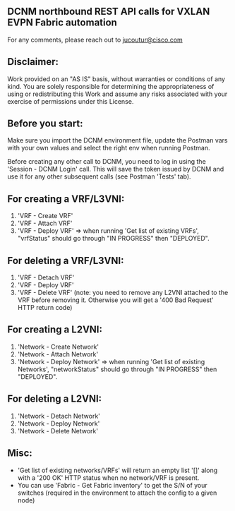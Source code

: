 DCNM northbound REST API calls for VXLAN EVPN Fabric automation
---
For any comments, please reach out to jucoutur@cisco.com


Disclaimer:
-----------
Work provided on an "AS IS" basis, without warranties or conditions of any kind. You are solely responsible for determining the appropriateness of using or redistributing this Work and assume any risks associated with your exercise of permissions under this License.

Before you start:
-----------------
Make sure you import the DCNM environment file, update the Postman vars with your own values and select the right env when running Postman.

Before creating any other call to DCNM, you need to log in using the 'Session - DCNM Login' call. This will save the token issued by DCNM and use it for any other subsequent calls (see Postman 'Tests' tab).


For creating a VRF/L3VNI:
-------------------------
  1. 'VRF - Create VRF'
  2. 'VRF - Attach VRF'
  3. 'VRF - Deploy VRF'
    => when running 'Get list of existing VRFs', "vrfStatus" should go through "IN PROGRESS" then "DEPLOYED".

For deleting a VRF/L3VNI:
-------------------------
  1. 'VRF - Detach VRF'
  2. 'VRF - Deploy VRF'
  3. 'VRF - Delete VRF' (note: you need to remove any L2VNI attached to the VRF before removing it. Otherwise you will get a '400 Bad Request' HTTP return code)


For creating a L2VNI:
---------------------
  1. 'Network - Create Network'
  2. 'Network - Attach Network'
  3. 'Network - Deploy Network'
    => when running 'Get list of existing Networks', "networkStatus" should go through "IN PROGRESS" then "DEPLOYED".

For deleting a L2VNI:
---------------------
  1. 'Network - Detach Network'
  2. 'Network - Deploy Network'
  3. 'Network - Delete Network'

Misc:
-----
- 'Get list of existing networks/VRFs' will return an empty list '[]' along with a '200 OK' HTTP status when no network/VRF is present.
- You can use 'Fabric - Get Fabric inventory' to get the S/N of your switches (required in the environment to attach the config to a given node)
